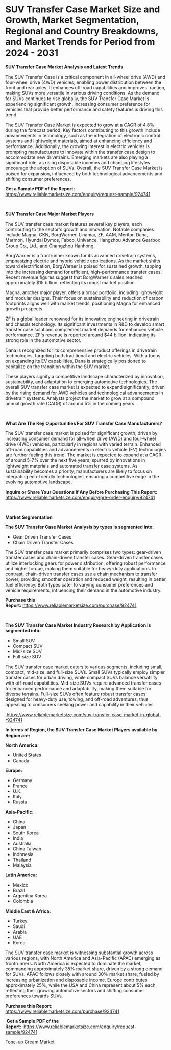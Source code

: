 <p><h1>SUV Transfer Case Market Size and Growth, Market Segmentation, Regional and Country Breakdowns, and Market Trends for Period from 2024 -  2031</h1></p><p><strong>SUV Transfer Case Market Analysis and Latest Trends</strong></p>
<p><p>The SUV Transfer Case is a critical component in all-wheel drive (AWD) and four-wheel drive (4WD) vehicles, enabling power distribution between the front and rear axles. It enhances off-road capabilities and improves traction, making SUVs more versatile in various driving conditions. As the demand for SUVs continues to rise globally, the SUV Transfer Case Market is experiencing significant growth. Increasing consumer preference for vehicles that provide better performance and safety features is driving this trend.</p><p>The SUV Transfer Case Market is expected to grow at a CAGR of 4.8% during the forecast period. Key factors contributing to this growth include advancements in technology, such as the integration of electronic control systems and lightweight materials, aimed at enhancing efficiency and performance. Additionally, the growing interest in electric vehicles is prompting manufacturers to innovate within the transfer case design to accommodate new drivetrains. Emerging markets are also playing a significant role, as rising disposable incomes and changing lifestyles encourage the adoption of SUVs. Overall, the SUV Transfer Case Market is poised for expansion, influenced by both technological advancements and shifting consumer preferences.</p></p>
<p><strong>Get a Sample PDF of the Report:&nbsp;</strong> <a href="https://www.reliablemarketsize.com/enquiry/request-sample/924741?utm_campaign=1949&utm_medium=2&utm_source=Github&utm_content=ia&utm_term=27122024&utm_id=suv-transfer-case">https://www.reliablemarketsize.com/enquiry/request-sample/924741</a></p>
<p>&nbsp;</p>
<p><strong>SUV Transfer Case Major Market Players</strong></p>
<p><p>The SUV transfer case market features several key players, each contributing to the sector's growth and innovation. Notable companies include Magna, GKN, BorgWarner, Linamar, ZF, AAM, Meritor, Dana, Marmon, Hyundai Dymos, Fabco, Univance, Hangzhou Advance Gearbox Group Co., Ltd., and Changzhou Hanhong.</p><p>BorgWarner is a frontrunner known for its advanced drivetrain systems, emphasizing electric and hybrid vehicle applications. As the market shifts toward electrification, BorgWarner is poised for sustained growth, tapping into the increasing demand for efficient, high-performance transfer cases. Recent revenue figures suggest that BorgWarner's sales reached approximately $15 billion, reflecting its robust market position.</p><p>Magna, another major player, offers a broad portfolio, including lightweight and modular designs. Their focus on sustainability and reduction of carbon footprints aligns well with market trends, positioning Magna for enhanced growth prospects.</p><p>ZF is a global leader renowned for its innovative engineering in drivetrain and chassis technology. Its significant investments in R&D to develop smart transfer case solutions complement market demands for enhanced vehicle performance. ZF's revenue is reported around $44 billion, indicating its strong role in the automotive sector.</p><p>Dana is recognized for its comprehensive product offerings in drivetrain technologies, targeting both traditional and electric vehicles. With a focus on expanding its EV capabilities, Dana is strategically positioned to capitalize on the transition within the SUV market.</p><p>These players signify a competitive landscape characterized by innovation, sustainability, and adaptation to emerging automotive technologies. The overall SUV transfer case market is expected to expand significantly, driven by the rising demand for AWD vehicles and technological advancements in drivetrain systems. Analysts project the market to grow at a compound annual growth rate (CAGR) of around 5% in the coming years.</p></p>
<p>&nbsp;</p>
<p><strong>What Are The Key Opportunities For SUV Transfer Case Manufacturers?</strong></p>
<p><p>The SUV transfer case market is poised for significant growth, driven by increasing consumer demand for all-wheel drive (AWD) and four-wheel drive (4WD) vehicles, particularly in regions with varied terrain. Enhanced off-road capabilities and advancements in electric vehicle (EV) technologies are further fueling this trend. The market is expected to expand at a CAGR of around 5-7% over the next five years, spurred by innovations in lightweight materials and automated transfer case systems. As sustainability becomes a priority, manufacturers are likely to focus on integrating eco-friendly technologies, ensuring a competitive edge in the evolving automotive landscape.</p></p>
<p><strong>Inquire or Share Your Questions If Any Before Purchasing This Report:</strong> <a href="https://www.reliablemarketsize.com/enquiry/pre-order-enquiry/924741?utm_campaign=1949&utm_medium=2&utm_source=Github&utm_content=ia&utm_term=27122024&utm_id=suv-transfer-case">https://www.reliablemarketsize.com/enquiry/pre-order-enquiry/924741</a></p>
<p>&nbsp;</p>
<p><strong>Market Segmentation</strong></p>
<p><strong>The SUV Transfer Case Market Analysis by types is segmented into:</strong></p>
<p><ul><li>Gear Driven Transfer Cases</li><li>Chain Driven Transfer Cases</li></ul></p>
<p><p>The SUV transfer case market primarily comprises two types: gear-driven transfer cases and chain-driven transfer cases. Gear-driven transfer cases utilize interlocking gears for power distribution, offering robust performance and higher torque, making them suitable for heavy-duty applications. In contrast, chain-driven transfer cases use a chain mechanism to transfer power, providing smoother operation and reduced weight, resulting in better fuel efficiency. Both types cater to varying consumer preferences and vehicle requirements, influencing their demand in the automotive industry.</p></p>
<p><strong>Purchase this Report:&nbsp;</strong><a href="https://www.reliablemarketsize.com/purchase/924741?utm_campaign=1949&utm_medium=2&utm_source=Github&utm_content=ia&utm_term=27122024&utm_id=suv-transfer-case">https://www.reliablemarketsize.com/purchase/924741</a></p>
<p>&nbsp;</p>
<p><strong>The SUV Transfer Case Market Industry Research by Application is segmented into:</strong></p>
<p><ul><li>Small SUV</li><li>Compact SUV</li><li>Mid-size SUV</li><li>Full-size SUV</li></ul></p>
<p><p>The SUV transfer case market caters to various segments, including small, compact, mid-size, and full-size SUVs. Small SUVs typically employ simpler transfer cases for urban driving, while compact SUVs balance versatility with off-road capabilities. Mid-size SUVs require advanced transfer cases for enhanced performance and adaptability, making them suitable for diverse terrains. Full-size SUVs often feature robust transfer cases designed for heavy-duty use, towing, and off-road adventures, thus appealing to consumers seeking power and capability in their vehicles.</p></p>
<p><a href="https://www.reliablemarketsize.com/suv-transfer-case-market-in-global-r924741?utm_campaign=1949&utm_medium=2&utm_source=Github&utm_content=ia&utm_term=27122024&utm_id=suv-transfer-case">&nbsp;https://www.reliablemarketsize.com/suv-transfer-case-market-in-global-r924741</a></p>
<p><strong>In terms of Region, the SUV Transfer Case Market Players available by Region are:</strong></p>
<p>
    <p> <strong> North America: </strong>
        <ul>
            <li>United States</li>
            <li>Canada</li>
        </ul>
        </p> 
    <p> <strong> Europe: </strong>
        <ul>
            <li>Germany</li>
            <li>France</li>
            <li>U.K.</li>
            <li>Italy</li>
            <li>Russia</li>
        </ul>
        </p> 
    <p> <strong> Asia-Pacific: </strong>
        <ul>
            <li>China</li>
            <li>Japan</li>
            <li>South Korea</li>
            <li>India</li>
            <li>Australia</li>
            <li>China Taiwan</li>
            <li>Indonesia</li>
            <li>Thailand</li>
            <li>Malaysia</li>
        </ul>
        </p> 
    <p> <strong> Latin America: </strong>
        <ul>
            <li>Mexico</li>
            <li>Brazil</li>
            <li>Argentina Korea</li>
            <li>Colombia</li>
        </ul>
        </p> 
    <p> <strong> Middle East & Africa: </strong>
        <ul>
            <li>Turkey</li>
            <li>Saudi</li>
            <li>Arabia</li>
            <li>UAE</li>
            <li>Korea</li>
        </ul>
    </p>
    </p>
<p><p>The SUV transfer case market is witnessing substantial growth across various regions, with North America and Asia-Pacific (APAC) emerging as frontrunners. North America is expected to dominate the market, commanding approximately 35% market share, driven by a strong demand for SUVs. APAC follows closely with around 30% market share, fueled by increasing urbanization and disposable income. Europe contributes approximately 25%, while the USA and China represent about 5% each, reflecting their growing automotive sectors and shifting consumer preferences towards SUVs.</p></p>
<p><strong>Purchase this Report: </strong><a href="https://www.reliablemarketsize.com/purchase/924741?utm_campaign=1949&utm_medium=2&utm_source=Github&utm_content=ia&utm_term=27122024&utm_id=suv-transfer-case">https://www.reliablemarketsize.com/purchase/924741</a></p>
<p>&nbsp;<strong>Get a Sample PDF of the Report:&nbsp;&nbsp;</strong><a href="https://www.reliablemarketsize.com/enquiry/request-sample/924741?utm_campaign=1949&utm_medium=2&utm_source=Github&utm_content=ia&utm_term=27122024&utm_id=suv-transfer-case">https://www.reliablemarketsize.com/enquiry/request-sample/924741</a></p>
<p><strong></strong></p>
<p><p><a href="https://github.com/ashepherd82/Market-Research-Report-List-6/blob/main/tone-up-cream-market.md?utm_campaign=1949&utm_medium=2&utm_source=Github&utm_content=ia&utm_term=27122024&utm_id=suv-transfer-case">Tone-up Cream Market</a></p></p>